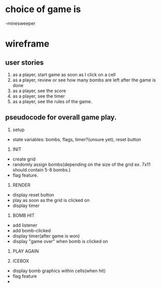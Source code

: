 # choice of game is
-minesweeper
# wireframe




## user stories
1. as a player, start game as soon as I click on a cell
1. as a player, review or see how many bombs are left after the game is done
1. as a player, see the score
1. as a player, see the timer
1. as a player, see the rules of the game.

## pseudocode for overall game play.
 
1. setup
 - state variables: bombs, flags, timer?(unsure yet), reset button

1. INIT
 - create grid
 - randomly assign bombs(depending on the size of the grid ex. 7x11 should contain 5-8 bombs.)
 - flag feature.

1. RENDER
 - display reset button
 - play as soon as the grid is clicked on
 - display timer

1. BOMB HIT
 - add listener
 - add bomb-clicked
 - display timer(after game is won)
 - display "game over" when bomb is clicked on

1. PLAY AGAIN

1. ICEBOX
 - display bomb graphics within cells(when hit)
 - flag feature
 - 